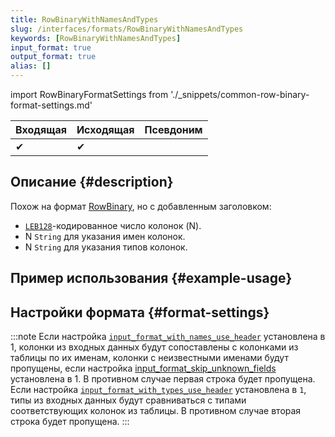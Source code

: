 ```yaml
---
title: RowBinaryWithNamesAndTypes
slug: /interfaces/formats/RowBinaryWithNamesAndTypes
keywords: [RowBinaryWithNamesAndTypes]
input_format: true
output_format: true
alias: []
---
```


import RowBinaryFormatSettings from './_snippets/common-row-binary-format-settings.md'

| Входящая | Исходящая | Псевдоним |
|-------|--------|-------|
| ✔     | ✔      |       |

## Описание {#description}

Похож на формат [RowBinary](./RowBinary.md), но с добавленным заголовком:

- [`LEB128`](https://en.wikipedia.org/wiki/LEB128)-кодированное число колонок (N).
- N `String` для указания имен колонок.
- N `String` для указания типов колонок.

## Пример использования {#example-usage}

## Настройки формата {#format-settings}

<RowBinaryFormatSettings/>

:::note
Если настройка [`input_format_with_names_use_header`](/operations/settings/settings-formats.md/#input_format_with_names_use_header) установлена в 1,
колонки из входных данных будут сопоставлены с колонками из таблицы по их именам, колонки с неизвестными именами будут пропущены, если настройка [input_format_skip_unknown_fields](/operations/settings/settings-formats.md/#input_format_skip_unknown_fields) установлена в 1.
В противном случае первая строка будет пропущена.
Если настройка [`input_format_with_types_use_header`](/operations/settings/settings-formats.md/#input_format_with_types_use_header) установлена в `1`,
типы из входных данных будут сравниваться с типами соответствующих колонок из таблицы. В противном случае вторая строка будет пропущена.
:::

